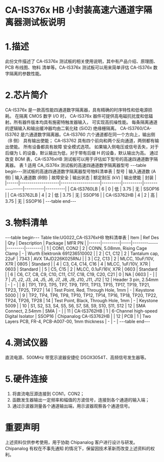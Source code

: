  # CA-IS376x HB 小封装高速六通道字隔离器测试板说明


# 1.描述
此份文件描述了 CA-IS376x 测试板的相关使用说明，其中有产品介绍、原理图、PCB 布线图、物料
清单等。CA-IS376x 测试板可以用来简单评估 CA-IS376x 数字隔离的参数性能。


# 2.芯片简介
CA-IS376x 是一款高性能四通道数字隔离器，具有精确的时序特性和低电源损耗。 在隔离 CMOS
数字 I/O 时， CA-IS376x 器件可提供高电磁抗扰度和低辐射。所有器件版本均具有施密特触发器输入，
可实现高抗噪性能。 每条隔离通道的逻辑输入和输出缓冲器均由二氧化硅 (SiO2) 绝缘栅隔离。
CA-IS3760/CA-IS3762 是六通道数字隔离器。CA-IS3760 六个通道都在同一个方向上，输出侧（B 侧）
具有输出使能； CA-IS3762 具有四个前向和两个反向通道，两侧都有输出使能。 所有设备都具有故障
安全模式选项。 如果输入侧电压或信号丢失，对于后缀为 L 的设备，默认输出为低，对于带有后缀 H
的设备，默认输出为高。
通过改变 BOM 表，CA-IS376xHB 测试板可以用于评估如下型号的高速四通道数字隔离器。
表 1 适用 CA_IS376x 测试板的高速四通道数字隔离器型号
---table begin---测试板的高速四通道数字隔离器型号物料清单表
| 型号 | 输入通道数 (A侧) | 输入通道数 (B侧) | 故障安全 | 输出状态 | 额定耐压 (kV) | 输出使能 | 封装     |
|------|--------------------|--------------------|----------|----------|----------------|----------|----------|
| CA-IS3760LB | 6 | 0 | 低 | 3.75 | 无 | SSOP16 |
| CA-IS3762LB | 4 | 2 | 低 | 3.75 | 无 | SSOP16 |
| CA-IS3762HB | 4 | 2 | 高 | 3.75 | 无 | SSOP16 |
---table end---


# 3.物料清单
---table begin---
Table tile:UG022_CA-IS376xHB 物料清单表
| Item | Ref Des | Qty | Description | Package | MFR PN |
|------|---------|-----|-------------|---------|--------|
| 1    | CON1, CON2 | 2 | CONN, 5.08mm, Rising Cage Clamp | - | Wurth Elektronik 691236510002 |
| 2    | C1, C12 | 2 | Tantalum cap, 22uF | 7343 | AVX TAJD226K025RNJ |
| 3    | C2, C13 | 2 | MLCC, 10uF/10V, X7R | 0805 | Standard |
| 4    | C3, C4, C14, C16 | 4 | MLCC, 1uF/10V, X7R | 0603 | Standard |
| 5    | C5, C15 | 2 | MLCC, 0.1uF/16V, X7R | 0603 | Standard |
| 6    | C6, C7, C8, C9, C10, C11, C17, C18, C19, C20, C21 | 0 | NA | 0603 | - |
| 7    | J1, J2, J3, J4, J5, J6, J7, J8, J9, J10, J11, J12 | 12 | Header 3 pin, 2.54mm | - | - |
| 8    | TP1, TP3, TP5, TP7, TP9, TP11, TP13, TP15, TP17, TP19, TP21, TP23, TP25, TP27 | 14 | Test Point, Red, Through Hole, 1mm | - | Keystone 5000 |
| 9    | TP2, TP4, TP6, TP8, TP10, TP12, TP14, TP16, TP18, TP20, TP22, TP24, TP26, TP28 | 14 | Test Point, Black, Through Hole, 1mm | - | Keystone 5009 |
| 10   | S1, S2, S3, S4, S5, S6, S7, S8, S9, S10, S11, S12 | 12 | SMA Connect, 2.54mm | SMA | - |
| 11   | CA-IS3762HB | 1 | 6-Channel high-speed Digital Isolator | SSOP16 | Chipanalog CA-IS3762HB |
| 12   | PCB | 1 | Two Layers PCB, FR-4, PCB-A007-00, 1mm thickness | - | - |
---table end---


# 4.测试仪器
直流电源、500MHz 带宽示波器安捷伦 DSOX3054T、高频信号发生器等。


# 5.硬件连接
1. 将直流电压源连接到 CON1，CON2；
2. 函数发生器输出一定频率和幅值的方波信号，连接到各个通道的输入端；
3. 通过示波器测量各个通道输出端，用示波器观察各个通道信号。


#  重要声明
上述资料仅供参考使用，用于协助 Chipanalog 客户进行设计与研发。Chipanalog 有权在不事先通知
的情况下，保留因技术革新而改变上述资料的权利。

